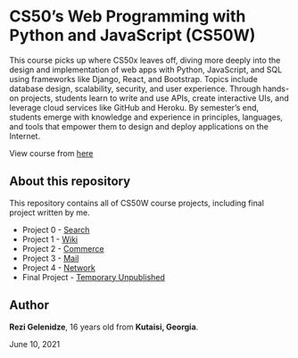 # CS50’s Web Programming with Python and JavaScript (CS50W)

This course picks up where CS50x leaves off, diving more deeply into the design and implementation of web apps with Python,
JavaScript, and SQL using frameworks like Django, React, and Bootstrap. Topics include database design, scalability, security,
and user experience. Through hands-on projects, students learn to write and use APIs, create interactive UIs, and leverage cloud
services like GitHub and Heroku. By semester’s end, students emerge with knowledge and experience in principles, languages, and
tools that empower them to design and deploy applications on the Internet.

View course from [here](https://cs50.harvard.edu/web/2020/)

## About this repository

This repository contains all of CS50W course projects, including final project written by me.

* Project 0 - [Search](https://github.com/rezi-gelenidze/CS50W-Projects/tree/master/P0%20-%20%20Search)
* Project 1 - [Wiki](https://github.com/rezi-gelenidze/CS50W-Projects/tree/master/P1%20-%20Wiki)
* Project 2 - [Commerce](https://github.com/rezi-gelenidze/CS50W-Projects/tree/master/P2%20-%20Commerce)
* Project 3 - [Mail](https://github.com/rezi-gelenidze/CS50W-Projects/tree/master/P3%20-%20%20Mail)
* Project 4 - [Network](https://github.com/rezi-gelenidze/CS50W-Projects/tree/master/P4%20-%20Network)
* Final Project - [Temporary Unpublished](https://github.com/rezi-gelenidze/CS50W-Projects/tree/master/Final%20-%20URL%20shortener)


## Author

**Rezi Gelenidze**, 16 years old from **Kutaisi, Georgia**.

June 10, 2021
